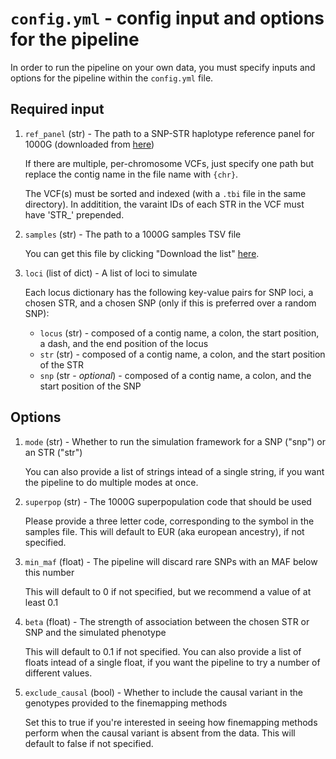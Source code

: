# `config.yml` - config input and options for the pipeline
In order to run the pipeline on your own data, you must specify inputs and options for the pipeline within the `config.yml` file.
## Required input
1. `ref_panel` (str) - The path to a SNP-STR haplotype reference panel for 1000G (downloaded from [here](http://gymreklab.com/2018/03/05/snpstr_imputation.html))

    If there are multiple, per-chromosome VCFs, just specify one path but replace the contig name in the file name with `{chr}`.

    The VCF(s) must be sorted and indexed (with a `.tbi` file in the same directory). In additition, the varaint IDs of each STR in the VCF must have 'STR_' prepended.
2. `samples` (str) - The path to a 1000G samples TSV file

    You can get this file by clicking "Download the list" [here](https://www.internationalgenome.org/data-portal/sample).
3. `loci` (list of dict) - A list of loci to simulate

	Each locus dictionary has the following key-value pairs for SNP loci, a chosen STR, and a chosen SNP (only if this is preferred over a random SNP):
	  - `locus` (str) - composed of a contig name, a colon, the start position, a dash, and the end position of the locus
	  - `str` (str) - composed of a contig name, a colon, and the start position of the STR
	  - `snp` (str - _optional_) - composed of a contig name, a colon, and the start position of the SNP
## Options
1. `mode` (str) - Whether to run the simulation framework for a SNP ("snp") or an STR ("str")

    You can also provide a list of strings intead of a single string, if you want the pipeline to do multiple modes at once.
2. `superpop` (str) - The 1000G superpopulation code that should be used

    Please provide a three letter code, corresponding to the symbol in the samples file. This will default to EUR (aka european ancestry), if not specified.
3. `min_maf` (float) - The pipeline will discard rare SNPs with an MAF below this number

	This will default to 0 if not specified, but we recommend a value of at least 0.1
4. `beta` (float) - The strength of association between the chosen STR or SNP and the simulated phenotype

	This will default to 0.1 if not specified. You can also provide a list of floats intead of a single float, if you want the pipeline to try a number of different values.
5. `exclude_causal` (bool) - Whether to include the causal variant in the genotypes provided to the finemapping methods

	Set this to true if you're interested in seeing how finemapping methods perform when the causal variant is absent from the data. This will default to false if not specified.
